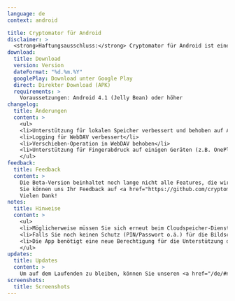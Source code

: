 ```yaml
---
language: de
context: android

title: Cryptomator für Android
disclaimer: >
  <strong>Haftungsausschluss:</strong> Cryptomator für Android ist eine Beta-Software. Durch das Herunterladen von Cryptomator, stimmen Sie zu, Cryptomator nur für Testzwecke mit wiederherstellbaren Daten zu verwenden. Die Entwickler von Cryptomator haften nicht für Verluste oder Schäden an Ihren Daten.
download:
  title: Download
  version: Version
  dateFormat: "%d.%m.%Y"
  googlePlay: Download unter Google Play
  direct: Direkter Download (APK)
  requirements: >
    Voraussetzungen: Android 4.1 (Jelly Bean) oder höher
changelog:
  title: Änderungen
  content: >
    <ul>
    <li>Unterstützung für lokalen Speicher verbessert und behoben auf Android 5.0 oder höher [<a href="https://github.com/cryptomator/cryptomator-android/issues/68" target="_blank">#68</a>]</li>
    <li>Logging für WebDAV verbessert</li>
    <li>Verschieben-Operation in WebDAV behoben</li>
    <li>Unterstützung für Fingerabdruck auf einigen Geräten (z.B. OnePlus 2) behoben [<a href="https://github.com/cryptomator/cryptomator-android/issues/70" target="_blank">#70</a>]</li>
    </ul>
feedback:
  title: Feedback
  content: >
    Die Beta-Version beinhaltet noch lange nicht alle Features, die wir für die finale Version vorgesehen haben, und hat uns bekannte Bugs, aber wir sind trotzdem offen für Vorschläge und natürlich Fehlerberichte.<br/>
    Sie können uns Ihr Feedback auf <a href="https://github.com/cryptomator/cryptomator-android" target="_blank">GitHub</a> mitteilen. Bitte lesen Sie unsere <a href="https://github.com/cryptomator/cryptomator-android/blob/master/CONTRIBUTING.md" target="_blank">Contribution Guidelines</a> sorgfältig durch. :cat:<br/>
    Vielen Dank!
notes:
  title: Hinweise
  content: >
    <ul>
    <li>Möglicherweise müssen Sie sich erneut beim Cloudspeicher-Dienst anmelden.</li>
    <li>Falls Sie noch keinen Schutz (PIN/Passwort o.ä.) für die Bildschirmsperre eingerichtet haben, werden Sie in der App dazu aufgefordert.</li>
    <li>Die App benötigt eine neue Berechtigung für die Unterstützung des Fingerabdrucks.</li>
    </ul>
updates:
  title: Updates
  content: >
    Um auf dem Laufenden zu bleiben, können Sie unseren <a href="/de/#newsletter">Newsletter</a> abonnieren oder diese Seite gelegentlich besuchen.
screenshots:
  title: Screenshots
---
```

